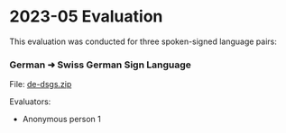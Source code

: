 # 2023-05 Evaluation

This evaluation was conducted for three spoken-signed language pairs:

### German ➜ Swiss German Sign Language

File: [de-dsgs.zip](de-dsgs.zip)

Evaluators:
- Anonymous person 1